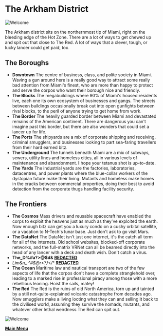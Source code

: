 # The Arkham District
![Welcome](Arkham.jpeg)

The Arkham district sits on the northernmost tip of Miami, right on the bleeding edge of the Hot Zone. There are a lot of ways to get chewed up and spit out that close to The Red. A lot of ways that a clever, tough, or lucky lancer could get paid, too.

## The Boroughs
- **Downtown** The centre of business, class, and polite society in Miami. Waving a gun around here is a really good way to attract some really bad attention from Miami's finest, who are more than happy to protect and serve the corpos who want their borough nice and friendly.
- **The Blocks** The megabuildings where 90% of Miami's housed residents live, each one its own ecosystem of businesses and gangs. The streets between buildings occasionally break out into open gunfights between rival blocks, to the peril of anyone trying to get home from work.
- **The Border** The heavily guarded border between Miami and devastated remains of the American continent. There are dangerous you can't imagine past this border, but there are also wonders that could set a lancer up for life.
- **The Ports** The shipyards are a mix of corporate shipping and receiving, criminal smugglers, and businesses looking to part sea-faring travellers from their hard earned bitz.
- **The Underground** The tunnels beneath Miami are a mix of subways, sewers, utility lines and homeless cities, all in various levels of maintenance and abandonment. I hope your tetanus shot is up-to-date.
- **The Yards** The industrial yards are the factories, laboratories, datacentres, and power plants where the blue-collar workers of the dystopian future make their living. Mutants and homeless make homes in the cracks between commercial properties, doing their best to avoid detection from the corporate thugs handling facility security.

## The Frontiers
- **The Cosmos** Mass drivers and reusable spacecraft have enabled the corps to exploit the heavens just as much as they've exploited the earth. Now enough bitz can get you a luxury condo on a cushy orbital satellite, or a vacation to N-Tech's lunar base. Just don't ask to go visit Mars.
- **The DataNet** The DataNet isn't just one internet, it's the catch all term for all of the internets. Old school websites, blocked-off corporate networks, and the full-matrix VRNet can all be beamed directly into the head of any lancer with a deck and death wish. Don't catch a virus. 
- **The_D%#a?>@$d&** **[REDACTED](ComingSoon.md)**
- **Lim&n_* ^#$@r>?}</** **[REDACTED](ComingSoon.md)**
- **The Ocean** Maritime law and  nautical transport are two of the few aspects of life that the corpos don't have a complete stranglehold over, leading to a marked rise in professional piracy among those with a more rebellious leaning. Hoist the sails, matey!
- **The Red** The Red is the ruins of old North America, torn up and tainted by a still not-quite-explained volcanic catastrophe from decades ago. Now smugglers make a living looting what they can and selling it back to the civilised world, assuming they survive the nomads, mutants, and whatever other lethal weirdness The Red can spit out.

![Welcome](GM/Miami%202100/Website/assets/images/kEd1WZh.jpeg)

 **[Main Menu](README.md)**